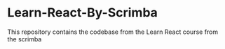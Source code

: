 # Learn-React-By-Scrimba
This repository contains the codebase from the Learn React course from the scrimba
